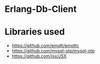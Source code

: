# Erlang-Db-Client

# Libraries used
- https://github.com/emqtt/emqttc
- https://github.com/mysql-otp/mysql-otp
- https://github.com/jsx/JSX
